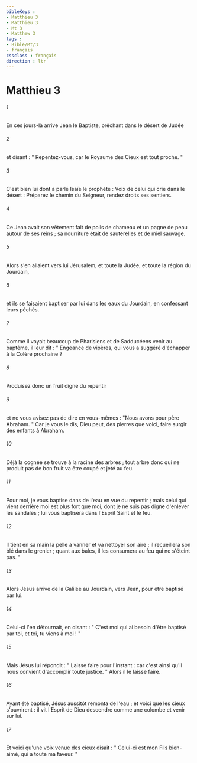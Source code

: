 ```yaml
---
bibleKeys : 
- Matthieu 3
- Matthieu 3
- Mt 3
- Matthew 3
tags : 
- Bible/Mt/3
- français
cssclass : français
direction : ltr
---
```


# Matthieu 3

###### 1
En ces jours-là arrive Jean le Baptiste, prêchant dans le désert de Judée 
###### 2
et disant : " Repentez-vous, car le Royaume des Cieux est tout proche. " 
###### 3
C'est bien lui dont a parlé Isaïe le prophète : Voix de celui qui crie dans le désert : Préparez le chemin du Seigneur, rendez droits ses sentiers. 
###### 4
Ce Jean avait son vêtement fait de poils de chameau et un pagne de peau autour de ses reins ; sa nourriture était de sauterelles et de miel sauvage. 
###### 5
Alors s'en allaient vers lui Jérusalem, et toute la Judée, et toute la région du Jourdain, 
###### 6
et ils se faisaient baptiser par lui dans les eaux du Jourdain, en confessant leurs péchés. 
###### 7
Comme il voyait beaucoup de Pharisiens et de Sadducéens venir au baptême, il leur dit : " Engeance de vipères, qui vous a suggéré d'échapper à la Colère prochaine ? 
###### 8
Produisez donc un fruit digne du repentir 
###### 9
et ne vous avisez pas de dire en vous-mêmes : "Nous avons pour père Abraham. " Car je vous le dis, Dieu peut, des pierres que voici, faire surgir des enfants à Abraham. 
###### 10
Déjà la cognée se trouve à la racine des arbres ; tout arbre donc qui ne produit pas de bon fruit va être coupé et jeté au feu. 
###### 11
Pour moi, je vous baptise dans de l'eau en vue du repentir ; mais celui qui vient derrière moi est plus fort que moi, dont je ne suis pas digne d'enlever les sandales ; lui vous baptisera dans l'Esprit Saint et le feu. 
###### 12
Il tient en sa main la pelle à vanner et va nettoyer son aire ; il recueillera son blé dans le grenier ; quant aux bales, il les consumera au feu qui ne s'éteint pas. " 
###### 13
Alors Jésus arrive de la Galilée au Jourdain, vers Jean, pour être baptisé par lui. 
###### 14
Celui-ci l'en détournait, en disant : " C'est moi qui ai besoin d'être baptisé par toi, et toi, tu viens à moi ! " 
###### 15
Mais Jésus lui répondit : " Laisse faire pour l'instant : car c'est ainsi qu'il nous convient d'accomplir toute justice. " Alors il le laisse faire. 
###### 16
Ayant été baptisé, Jésus aussitôt remonta de l'eau ; et voici que les cieux s'ouvrirent : il vit l'Esprit de Dieu descendre comme une colombe et venir sur lui. 
###### 17
Et voici qu'une voix venue des cieux disait : " Celui-ci est mon Fils bien-aimé, qui a toute ma faveur. " 

